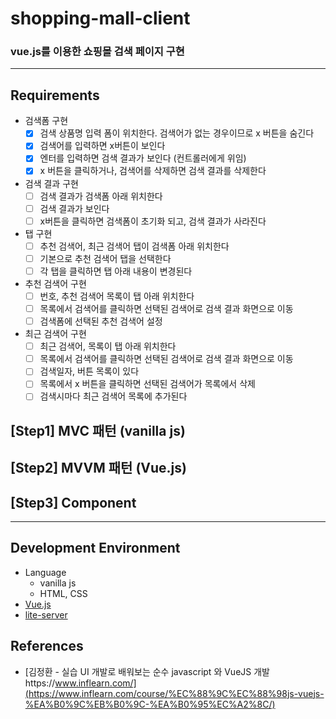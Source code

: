# shopping-mall-client
### vue.js를 이용한 쇼핑몰 검색 페이지 구현 
   
---

## Requirements
- 검색폼 구현
  - [x] 검색 상품명 입력 폼이 위치한다. 검색어가 없는 경우이므로 x 버튼을 숨긴다
  - [x] 검색어를 입력하면 x버튼이 보인다 
  - [x] 엔터를 입력하면 검색 결과가 보인다 (컨트롤러에게 위임)
  - [x] x 버튼을 클릭하거나, 검색어를 삭제하면 검색 결과를 삭제한다
- 검색 결과 구현
  - [ ] 검색 결과가 검색폼 아래 위치한다
  - [ ] 검색 결과가 보인다
  - [ ] x버튼을 클릭하면 검색폼이 초기화 되고, 검색 결과가 사라진다
- 탭 구현
  - [ ] 추천 검색어, 최근 검색어 탭이 검색폼 아래 위치한다
  - [ ] 기본으로 추천 검색어 탭을 선택한다
  - [ ] 각 탭을 클릭하면 탭 아래 내용이 변경된다
- 추천 검색어 구현
  - [ ] 번호, 추천 검색어 목록이 탭 아래 위치한다
  - [ ] 목록에서 검색어를 클릭하면 선택된 검색어로 검색 결과 화면으로 이동
  - [ ] 검색폼에 선택된 추천 검색어 설정
- 최근 검색어 구현
  - [ ] 최근 검색어, 목록이 탭 아래 위치한다
  - [ ] 목록에서 검색어를 클릭하면 선택된 검색어로 검색 결과 화면으로 이동
  - [ ] 검색일자, 버튼 목록이 있다
  - [ ] 목록에서 x 버튼을 클릭하면 선택된 검색어가 목록에서 삭제
  - [ ] 검색시마다 최근 검색어 목록에 추가된다

## [Step1] MVC 패턴 (vanilla js)

## [Step2] MVVM 패턴 (Vue.js)

## [Step3] Component
 
---

## Development Environment
- Language
    - vanilla js
    - HTML, CSS
- [Vue.js](https://vuejs.org/)
- [lite-server](https://github.com/johnpapa/lite-server)

## References
* [김정환 - 실습 UI 개발로 배워보는 순수 javascript 와 VueJS 개발https://www.inflearn.com/](https://www.inflearn.com/course/%EC%88%9C%EC%88%98js-vuejs-%EA%B0%9C%EB%B0%9C-%EA%B0%95%EC%A2%8C/)
